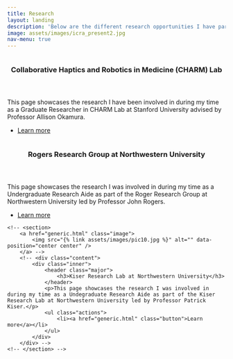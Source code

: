 ```yaml
---
title: Research
layout: landing
description: 'Below are the different research opportunities I have participated in or am currently involved with.'
image: assets/images/icra_present2.jpg
nav-menu: true
---
```


<!-- Main -->
<div id="main">

<!-- One -->
<!-- <section id="one">
	<div class="inner">
		<header class="major">
			<h2>Sed amet aliquam</h2>
		</header>
		<p>Nullam et orci eu lorem consequat tincidunt vivamus et sagittis magna sed nunc rhoncus condimentum sem. In efficitur ligula tate urna. Maecenas massa vel lacinia pellentesque lorem ipsum dolor. Nullam et orci eu lorem consequat tincidunt. Vivamus et sagittis libero. Nullam et orci eu lorem consequat tincidunt vivamus et sagittis magna sed nunc rhoncus condimentum sem. In efficitur ligula tate urna.</p>
	</div>
</section> -->

<!-- Two -->
<section id="two" class="spotlights">
	<section>
		<a href="generic.html" class="image">
			<img src="{% link assets/images/charm_horiz.jpg %}" alt="" data-position="center center" />
		</a>
		<div class="content">
			<div class="inner">
				<header class="major">
					<h3>Collaborative Haptics and Robotics in Medicine (CHARM) Lab</h3>
				</header>
				<p>This page showcases the research I have been involved in during my time as a Graduate Researcher in CHARM Lab at Stanford University advised by Professor Allison Okamura.</p>
				<ul class="actions">
					<li><a href="generic.html" class="button">Learn more</a></li>
				</ul>
			</div>
		</div>
	</section>
	<section>
		<a href="generic.html" class="image">
			<img src="{% link assets/images/rogers-logo.jpg %}" alt="" data-position="top center" />
		</a>
		<div class="content">
			<div class="inner">
				<header class="major">
					<h3>Rogers Research Group at Northwestern University</h3>
				</header>
				<p>This page showcases the research I was involved in during my time as a Undergraduate Research Aide as part of the Roger Research Group at Northwestern University led by Professor John Rogers.</p>
				<ul class="actions">
					<li><a href="generic.html" class="button">Learn more</a></li>
				</ul>
			</div>
		</div>
	</section>

	<!-- <section>
		<a href="generic.html" class="image">
			<img src="{% link assets/images/pic10.jpg %}" alt="" data-position="center center" />
		</a> -->
		<!-- <div class="content">
			<div class="inner">
				<header class="major">
					<h3>Kiser Research Lab at Northwestern University</h3>
				</header>
				<p>This page showcases the research I was involved in during my time as a Undegraduate Research Aide as part of the Kiser Research Lab at Northwestern University led by Professor Patrick Kiser.</p>
				<ul class="actions">
					<li><a href="generic.html" class="button">Learn more</a></li>
				</ul>
			</div>
		</div> -->
	<!-- </section> -->

</section>
<span class="image fit"><img src="{% link assets/images/pic03.jpg %}" alt="" /></span>


<!-- Three -->
<!-- <section id="three">
	<div class="inner">
		<header class="major">
			<h2>Massa libero</h2>
		</header>
		<p>Nullam et orci eu lorem consequat tincidunt vivamus et sagittis libero. Mauris aliquet magna magna sed nunc rhoncus pharetra. Pellentesque condimentum sem. In efficitur ligula tate urna. Maecenas laoreet massa vel lacinia pellentesque lorem ipsum dolor. Nullam et orci eu lorem consequat tincidunt. Vivamus et sagittis libero. Mauris aliquet magna magna sed nunc rhoncus amet pharetra et feugiat tempus.</p>
		<ul class="actions">
			<li><a href="generic.html" class="button next">Get Started</a></li>
		</ul>
	</div>
</section> -->

</div>
